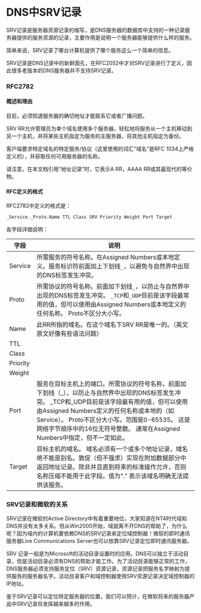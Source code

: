 # DNS中SRV记录


SRV记录是服务器资源记录的缩写，是DNS服务器的数据库中支持的一种记录服务器提供的服务资源的记录，主要作用是说明一个服务器能够提供什么样的服务。

简单来说，SRV记录了哪台计算机提供了哪个服务这么一个简单的信息。

SRV记录是DNS记录中的新鲜面孔，在RFC2052中才对SRV记录进行了定义，因此很多老版本的DNS服务器并不支持SRV记录。

### RFC2782

#### 概述和理由

目前，必须知道服务器的确切地址才能联系它或者广播问题。

SRV RR允许管理员为单个域名使用多个服务器，轻松地将服务从一个主机移动到另一个主机，并将某些主机指定为服务的主服务器，将其他主机指定为备份。

客户端要求特定域名的特定服务/协议（这里使用的词汇"域名"是RFC 1034上严格定义的），并获取任何可用服务器的名称。

请注意，在本文档引用“地址记录”时，它表示A RR，AAAA RR或其最现代的等价物。

#### RFC定义的格式

RFC2782中定义的格式是：

```bash
_Service._Proto.Name TTL Class SRV Priority Weight Port Target
```

各字段详细说明：

| 字段 | 说明 |
| -------- | ----------- |
| Service | 所需服务的符号名称。在Assigned Numbers或本地定义。服务标识符前面加上下划线`_`，以避免与自然界中出现的DNS标签发生冲突。 |
| Proto | 所需协议的符号名称。前面加下划线`_`，以防止与自然界中出现的DNS标签发生冲突。 `_TCP`和`_UDP`目前是该字段最常用的值，但可以使用由Assigned Numbers或本地定义的任何名称。 Proto不区分大小写。 |
| Name | 此RR所指的域名。在这个域名下SRV RR是唯一的。（英文原文好像有些语法问题） |
| TTL |  |
| Class |  |
| Priority |  |
| Weight |  |
| Port | 服务在目标主机上的端口。所需协议的符号名称，前面加下划线（_），以防止与自然界中出现的DNS标签发生冲突。 _TCP和_UDP目前是该字段最有用的值，但可以使用由Assigned Numbers定义的任何名称或本地的（如Service）。 Proto不区分大小写。范围是0-65535。 这是网络字节顺序中的16位无符号整数。 通常在Assigned Numbers中指定，但不一定如此。 |
| Target | 目标主机的域名。 域名必须有一个或多个地址记录，域名绝不能是别名。敦促（但不强求）实现在附加数据部分中返回地址记录。除非并且直到将来的标准操作允许，否则名称压缩不能用于此字段。值为“.” 表示该域名明确无法提供该服务。 |

### SRV记录和微软的关系

SRV记录在微软的Active Directory中有着重要地位，大家知道在NT4时代域和DNS并没有太多关系。但从Win2000开始，域就离不开DNS的帮助了，为什么呢？因为域内的计算机要依赖DNS的SRV记录来定位域控制器！微软的即时通讯服务器Live Communications Server也可以依靠SRV记录定位即时通讯服务器。

SRV 记录一般是为Microsoft的活动目录设置时的应用。DNS可以独立于活动目录，但是活动目录必须有DNS的帮助才能工作。为了活动目录能够正常的工作，DNS服务器必须支持服务定位（SRV）资源记录，资源记录把服务名字映射为提供服务的服务器名字。活动目录客户和域控制器使用SRV资源记录决定域控制器的IP地址。

鉴于SRV记录可以定位特定服务器的位置，我们可以预计，在微软将来的服务器产品中SRV记录将发挥越来越多的作用。

